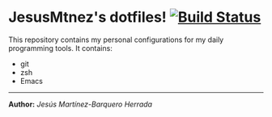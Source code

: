# JesusMtnez's dotfiles! [![Build Status](https://travis-ci.org/JesusMtnez/.dotfiles.svg?branch=master)](https://travis-ci.org/JesusMtnez/.dotfiles)

This repository contains my personal configurations for my daily programming tools. It contains:
- git
- zsh
- Emacs

---
**Author:** *Jesús Martínez-Barquero Herrada*
